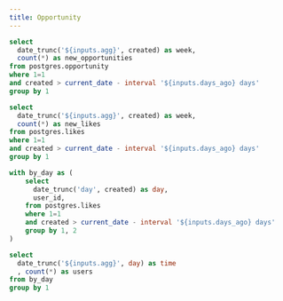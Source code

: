 ```yaml
---
title: Opportunity
---
```

<Dropdown itle="Aggregate" name=agg>
    <DropdownOption valueLabel="Monthly" value="month" />
    <DropdownOption valueLabel="Weekly" value="week" />
    <DropdownOption valueLabel="Daily" value="day" />
</Dropdown>

<Dropdown title="Date Range" name=days_ago>
    <DropdownOption valueLabel="Last Year" value="365" />
    <DropdownOption valueLabel="Last 6 Month" value="182" />
    <DropdownOption valueLabel="Last Quarter" value="91" />
    <DropdownOption valueLabel="Last Month" value="30" />
    <DropdownOption valueLabel="Last Week" value="7" />
    <DropdownOption valueLabel="All" value="9999" />
</Dropdown>

```sql opportunities_created
select 
  date_trunc('${inputs.agg}', created) as week,
  count(*) as new_opportunities
from postgres.opportunity
where 1=1 
and created > current_date - interval '${inputs.days_ago} days'
group by 1
```

<BarChart
    data={opportunities_created}
    y=new_opportunities
    title = "Opportunities Added by {inputs.agg}"
/>

```sql user_likes
select 
  date_trunc('${inputs.agg}', created) as week,
  count(*) as new_likes
from postgres.likes
where 1=1 
and created > current_date - interval '${inputs.days_ago} days'
group by 1
```

<BarChart
    data={user_likes}
    y=new_likes
    title = "New Opportunity Likes by {inputs.agg}"
/>

```sql user_count_likes
with by_day as (
    select 
      date_trunc('day', created) as day,
      user_id,
    from postgres.likes
    where 1=1
    and created > current_date - interval '${inputs.days_ago} days'
    group by 1, 2
)

select 
  date_trunc('${inputs.agg}', day) as time
  , count(*) as users
from by_day
group by 1
```

<BarChart
    data={user_count_likes}
    y=users
    title = "Users that Liked by {inputs.agg}"
/>